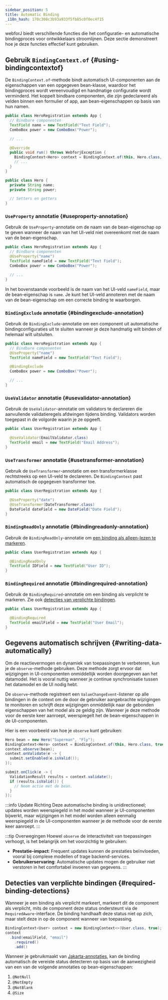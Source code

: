 ```yaml
---
sidebar_position: 5
title: Automatic Binding
_i18n_hash: 170c308c3b93a933f5fb85c0f0ec4f15
---
```

webforJ biedt verschillende functies die het configuratie- en automatische bindingproces voor ontwikkelaars stroomlijnen. Deze sectie demonstreert hoe je deze functies effectief kunt gebruiken.

## Gebruik `BindingContext.of` {#using-bindingcontextof}

De `BindingContext.of`-methode bindt automatisch UI-componenten aan de eigenschappen van een opgegeven bean-klasse, waardoor het bindingproces wordt vereenvoudigd en handmatige configuratie wordt verminderd. Het koppelt bindbare componenten, die zijn gedeclareerd als velden binnen een formulier of app, aan bean-eigenschappen op basis van hun namen.

```java
public class HeroRegistration extends App {
  // Bindbare componenten
  TextField name = new TextField("Text Field");
  ComboBox power = new ComboBox("Power");

  // ...

  @Override
  public void run() throws WebforjException {
    BindingContext<Hero> context = BindingContext.of(this, Hero.class, true);
    // ...
  }
}
```

```java
public class Hero {
  private String name;
  private String power;

  // Setters en getters
}
```

### `UseProperty` annotatie {#useproperty-annotation}

Gebruik de `UseProperty`-annotatie om de naam van de bean-eigenschap op te geven wanneer de naam van het UI-veld niet overeenkomt met de naam van de bean-eigenschap.

```java
public class HeroRegistration extends App {
  // Bindbare componenten
  @UseProperty("name")
  TextField nameField = new TextField("Text Field");
  ComboBox power = new ComboBox("Power");

  // ...
}
```

In het bovenstaande voorbeeld is de naam van het UI-veld `nameField`, maar de bean-eigenschap is `name`. Je kunt het UI-veld annoteren met de naam van de bean-eigenschap om een correcte binding te waarborgen.

### `BindingExclude` annotatie {#bindingexclude-annotation}

Gebruik de `BindingExclude`-annotatie om een component uit automatische bindingconfiguraties uit te sluiten wanneer je deze handmatig wilt binden of helemaal wilt uitsluiten.

```java
public class HeroRegistration extends App {
  // Bindbare componenten
  @UseProperty("name")
  TextField nameField = new TextField("Text Field");

  @BindingExclude
  ComboBox power = new ComboBox("Power");

  // ...
}
```

### `UseValidator` annotatie {#usevalidator-annotation}

Gebruik de `UseValidator`-annotatie om validators te declareren die aanvullende validatieregels afdwingen tijdens binding. Validators worden toegepast in de volgorde waarin je ze opgeeft.

```java
public class UserRegistration extends App {

  @UseValidator(EmailValidator.class)
  TextField email = new TextField("Email Address");
}
```

### `UseTransformer` annotatie {#usetransformer-annotation}

Gebruik de `UseTransformer`-annotatie om een transformerklasse rechtstreeks op een UI-veld te declareren. De `BindingContext` past automatisch de opgegeven transformer toe.

```java
public class UserRegistration extends App {

  @UseProperty("date")
  @UseTransformer(DateTransformer.class)
  DateField dateField = new DateField("Date Field");
}
```

### `BindingReadOnly` annotatie {#bindingreadonly-annotation}

Gebruik de `BindingReadOnly`-annotatie om [een binding als alleen-lezen te markeren](./bindings/#configuring-readonly-bindings).

```java
public class UserRegistration extends App {

  @BindingReadOnly
  TextField IDField = new TextField("User ID");
}
```

### `BindingRequired` annotatie {#bindingrequired-annotation}

Gebruik de `BindingRequired`-annotatie om een binding als verplicht te markeren. Zie ook [detecties van verplichte bindingen](#required-binding-detections).

```java
public class UserRegistration extends App {

  @BindingRequired
  TextField emailField = new TextField("User Email");
}
```

## Gegevens automatisch schrijven {#writing-data-automatically}

Om de reactievermogen en dynamiek van toepassingen te verbeteren, kun je de `observe`-methode gebruiken. Deze methode zorgt ervoor dat wijzigingen in UI-componenten onmiddellijk worden doorgegeven aan het datamodel. Het is vooral nuttig wanneer je continue synchronisatie tussen het datamodel en de UI nodig hebt.

De `observe`-methode registreert een `ValueChangeEvent`-listener op alle bindingen in de context om de door de gebruiker aangebrachte wijzigingen te monitoren en schrijft deze wijzigingen onmiddellijk naar de gebonden eigenschappen van het model als ze geldig zijn. Wanneer je deze methode voor de eerste keer aanroept, weerspiegelt het de bean-eigenschappen in de UI-componenten.

Hier is een voorbeeld van hoe je `observe` kunt gebruiken:

```java
Hero bean = new Hero("Superman", "Fly");
BindingContext<Hero> context = BindingContext.of(this, Hero.class, true);
context.observe(bean);
context.onValidate(e -> {
  submit.setEnabled(e.isValid());
});

submit.onClick(e -> {
  ValidationResult results = context.validate();
  if (results.isValid()) {
    // Neem actie met de bean.
  }
});
```

:::info Update Richting
Deze automatische binding is unidirectioneel; updates worden weerspiegeld in het model wanneer je UI-componenten bijwerkt, maar wijzigingen in het model worden alleen eenmalig weerspiegeld in de UI-componenten wanneer je de methode voor de eerste keer aanroept.
:::

:::tip Overwegingen
Hoewel `observe` de interactiviteit van toepassingen verhoogt, is het belangrijk om het voorzichtig te gebruiken:

- **Prestatie-impact**: Frequent updates kunnen de prestaties beïnvloeden, vooral bij complexe modellen of trage backend-services.
- **Gebruikerservaring**: Automatische updates mogen de gebruiker niet verstoren in het comfortabel invoeren van gegevens.
:::


## Detecties van verplichte bindingen {#required-binding-detections}

Wanneer je een binding als verplicht markeert, markeert dit de component als verplicht, mits de component deze status ondersteunt via de `RequiredAware`-interface. De binding handhaaft deze status niet op zich, maar stelt deze in op de component wanneer van toepassing.

```java
BindingContext<User> context = new BindingContext<>(User.class, true);
context
  .bind(emailField, "email")
    .required()
    .add()
```

Wanneer je gebruikmaakt van [Jakarta-annotaties](./validation/jakarta-validation.md), kan de binding automatisch de vereiste status detecteren op basis van de aanwezigheid van een van de volgende annotaties op bean-eigenschappen:

1. `@NotNull` 
2. `@NotEmpty` 
3. `@NotBlank`
4. `@Size`
